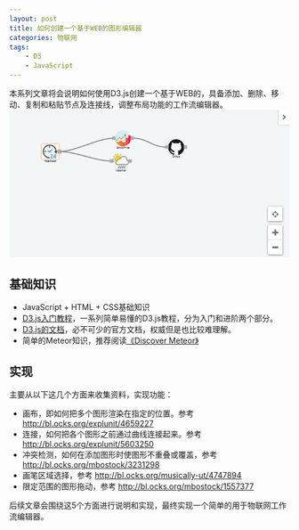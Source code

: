 ```yaml
---
layout: post
title: 如何创建一个基于WEB的图形编辑器
categories: 物联网
tags:
    - D3
    - JavaScript
---
```


本系列文章将会说明如何使用D3.js创建一个基于WEB的，具备添加、删除、移动、复制和粘贴节点及连接线，调整布局功能的工作流编辑器。
![](/images/jubo/diagram-editor.png)

## 基础知识

* JavaScript + HTML + CSS基础知识
* [D3.js入门教程](http://www.ourd3js.com/wordpress/?cat=2)，一系列简单易懂的D3.js教程，分为入门和进阶两个部分。
* [D3.js的文档](https://github.com/mbostock/d3/wiki)，必不可少的官方文档，权威但是也比较难理解。
* 简单的Meteor知识，推荐阅读[《Discover Meteor》](http://zh.discovermeteor.com/)

## 实现
主要从以下这几个方面来收集资料，实现功能：

* 画布，即如何把多个图形渲染在指定的位置。参考 http://bl.ocks.org/explunit/4659227
* 连接，如何把各个图形之前通过曲线连接起来。参考 http://bl.ocks.org/explunit/5603250
* 冲突检测，如何在添加图形时使图形不重叠或覆盖，参考 http://bl.ocks.org/mbostock/3231298
* 画笔区域选择，参考 http://bl.ocks.org/musically-ut/4747894
* 限定范围的图形拖动，参考 http://bl.ocks.org/mbostock/1557377

后续文章会围绕这5个方面进行说明和实现，最终实现一个简单的用于物联网工作流编辑器。

